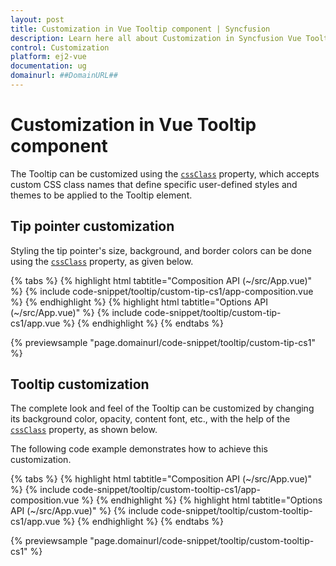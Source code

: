 ```yaml
---
layout: post
title: Customization in Vue Tooltip component | Syncfusion
description: Learn here all about Customization in Syncfusion Vue Tooltip component of Syncfusion Essential JS 2 and more.
control: Customization 
platform: ej2-vue
documentation: ug
domainurl: ##DomainURL##
---
```


# Customization in Vue Tooltip component

The Tooltip can be customized using the [`cssClass`](https://ej2.syncfusion.com/vue/documentation/api/tooltip#cssclass) property, which accepts custom CSS class names that define specific user-defined styles and themes to be applied to the Tooltip element.

## Tip pointer customization

Styling the tip pointer's size, background, and border colors can be done using the [`cssClass`](https://ej2.syncfusion.com/vue/documentation/api/tooltip#cssclass) property, as given below.

{% tabs %}
{% highlight html tabtitle="Composition API (~/src/App.vue)" %}
{% include code-snippet/tooltip/custom-tip-cs1/app-composition.vue %}
{% endhighlight %}
{% highlight html tabtitle="Options API (~/src/App.vue)" %}
{% include code-snippet/tooltip/custom-tip-cs1/app.vue %}
{% endhighlight %}
{% endtabs %}
        
{% previewsample "page.domainurl/code-snippet/tooltip/custom-tip-cs1" %}

## Tooltip customization

The complete look and feel of the Tooltip can be customized by changing its background color, opacity, content font, etc., with the help of the [`cssClass`](https://ej2.syncfusion.com/vue/documentation/api/tooltip#cssclass) property, as shown below.

The following code example demonstrates how to achieve this customization.

{% tabs %}
{% highlight html tabtitle="Composition API (~/src/App.vue)" %}
{% include code-snippet/tooltip/custom-tooltip-cs1/app-composition.vue %}
{% endhighlight %}
{% highlight html tabtitle="Options API (~/src/App.vue)" %}
{% include code-snippet/tooltip/custom-tooltip-cs1/app.vue %}
{% endhighlight %}
{% endtabs %}
        
{% previewsample "page.domainurl/code-snippet/tooltip/custom-tooltip-cs1" %}